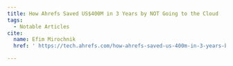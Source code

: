 ```yaml
---
title: How Ahrefs Saved US$400M in 3 Years by NOT Going to the Cloud
tags:
  - Notable Articles
cite:
  name: Efim Mirochnik
  href: ' https://tech.ahrefs.com/how-ahrefs-saved-us-400m-in-3-years-by-not-going-to-the-cloud-8939dd930af8'

---
```

